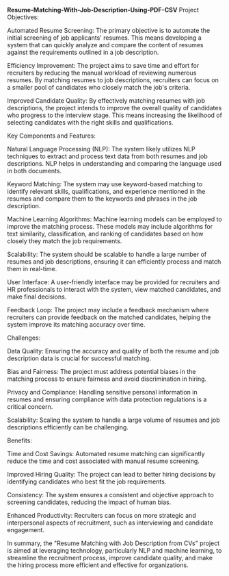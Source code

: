 **Resume-Matching-With-Job-Description-Using-PDF-CSV**
Project Objectives:

Automated Resume Screening: The primary objective is to automate the initial screening of job applicants' resumes. This means developing a system that can quickly analyze and compare the content of resumes against the requirements outlined in a job description.

Efficiency Improvement: The project aims to save time and effort for recruiters by reducing the manual workload of reviewing numerous resumes. By matching resumes to job descriptions, recruiters can focus on a smaller pool of candidates who closely match the job's criteria.

Improved Candidate Quality: By effectively matching resumes with job descriptions, the project intends to improve the overall quality of candidates who progress to the interview stage. This means increasing the likelihood of selecting candidates with the right skills and qualifications.

Key Components and Features:

Natural Language Processing (NLP): The system likely utilizes NLP techniques to extract and process text data from both resumes and job descriptions. NLP helps in understanding and comparing the language used in both documents.

Keyword Matching: The system may use keyword-based matching to identify relevant skills, qualifications, and experience mentioned in the resumes and compare them to the keywords and phrases in the job description.

Machine Learning Algorithms: Machine learning models can be employed to improve the matching process. These models may include algorithms for text similarity, classification, and ranking of candidates based on how closely they match the job requirements.

Scalability: The system should be scalable to handle a large number of resumes and job descriptions, ensuring it can efficiently process and match them in real-time.

User Interface: A user-friendly interface may be provided for recruiters and HR professionals to interact with the system, view matched candidates, and make final decisions.

Feedback Loop: The project may include a feedback mechanism where recruiters can provide feedback on the matched candidates, helping the system improve its matching accuracy over time.

Challenges:

Data Quality: Ensuring the accuracy and quality of both the resume and job description data is crucial for successful matching.

Bias and Fairness: The project must address potential biases in the matching process to ensure fairness and avoid discrimination in hiring.

Privacy and Compliance: Handling sensitive personal information in resumes and ensuring compliance with data protection regulations is a critical concern.

Scalability: Scaling the system to handle a large volume of resumes and job descriptions efficiently can be challenging.

Benefits:

Time and Cost Savings: Automated resume matching can significantly reduce the time and cost associated with manual resume screening.

Improved Hiring Quality: The project can lead to better hiring decisions by identifying candidates who best fit the job requirements.

Consistency: The system ensures a consistent and objective approach to screening candidates, reducing the impact of human bias.

Enhanced Productivity: Recruiters can focus on more strategic and interpersonal aspects of recruitment, such as interviewing and candidate engagement.

In summary, the "Resume Matching with Job Description from CVs" project is aimed at leveraging technology, particularly NLP and machine learning, to streamline the recruitment process, improve candidate quality, and make the hiring process more efficient and effective for organizations.
